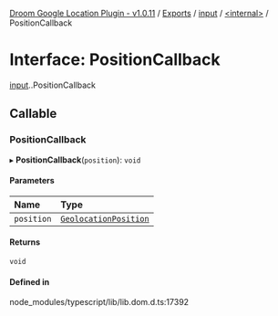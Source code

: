 [Droom Google Location Plugin - v1.0.11](../README.md) / [Exports](../modules.md) / [input](../modules/input.md) / [<internal\>](../modules/input._internal_.md) / PositionCallback

# Interface: PositionCallback

[input](../modules/input.md).[<internal>](../modules/input._internal_.md).PositionCallback

## Callable

### PositionCallback

▸ **PositionCallback**(`position`): `void`

#### Parameters

| Name | Type |
| :------ | :------ |
| `position` | [`GeolocationPosition`](../modules/input._internal_.md#geolocationposition) |

#### Returns

`void`

#### Defined in

node_modules/typescript/lib/lib.dom.d.ts:17392
